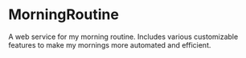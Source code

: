 # MorningRoutine
A web service for my morning routine. Includes various customizable features to make my mornings more automated and efficient. 
